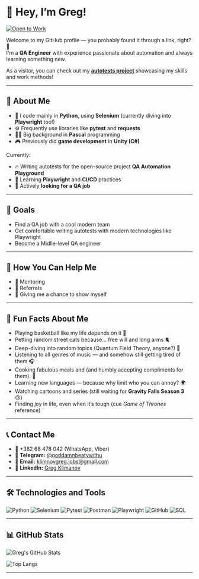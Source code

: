 # 👋 Hey, I’m Greg!

[![Open to Work](https://img.shields.io/badge/Open-to%20Work-green?style=for-the-badge)](https://www.linkedin.com/in/greg-klimanov-3262a1349/)

Welcome to my GitHub profile — you probably found it through a link, right? 👀  
I'm a **QA Engineer** with experience passionate about automation and always learning something new.

As a visitor, you can check out my [**autotests project**](https://github.com/NicePotatoSalad/qa_playground_automation) showcasing my skills and work methods!

---

## 🧠 About Me

- 🐍 I code mainly in **Python**, using **Selenium** (currently diving into **Playwright** too!)
- ⚙️ Frequently use libraries like **pytest** and **requests**
- 👨‍💻 Big background in **Pascal** programming
- 🎮 Previously did **game development** in **Unity (C#)**

Currently:
- 🔥 Writing autotests for the open-source project **QA Automation Playground**
- 🚀 Learning **Playwright** and **CI/CD** practices
- 🎯 Actively **looking for a QA job**

---

## 🎯 Goals

- Find a QA job with a cool modern team
- Get comfortable writing autotests with modern technologies like Playwright
- Become a Midlle-level QA engineer

---

## 🤝 How You Can Help Me

- 🤝 Mentoring
- 🔗 Referrals
- 🎯 Giving me a chance to show myself

---

## 🏀 Fun Facts About Me

- Playing basketball like my life depends on it 🏀
- Petting random street cats because... free will and long arms 🐈
- Deep-diving into random topics (Quantum Field Theory, anyone?) 🌌
- Listening to all genres of music — and somehow still getting tired of them 🎧
- Cooking fabulous meals and (and humbly accepting compliments for them). 🍝
- Learning new languages — because why limit who you can annoy? 🌍
- Watching cartoons and series (still waiting for **Gravity Falls Season 3** 😢)
- Finding joy in life, even when it’s tough (cue *Game of Thrones* reference)

---

## 📞 Contact Me

- 📱 +382 68 478 042 (WhatsApp, Viber)
- 💬 **Telegram:** [@goddamnbeatywithu](https://t.me/goddamnbeatywithu)
- 📧 **Email:** klimnovgreg.jobs@gmail.com
- 💼 **LinkedIn:** [Greg Klimanov](https://www.linkedin.com/in/greg-klimanov-3262a1349/)

---

## 🛠️ Technologies and Tools

![Python](https://img.shields.io/badge/Python-3776AB?style=for-the-badge&logo=python&logoColor=white)
![Selenium](https://img.shields.io/badge/Selenium-43B02A?style=for-the-badge&logo=selenium&logoColor=white)
![Pytest](https://img.shields.io/badge/Pytest-0A0A0A?style=for-the-badge&logo=pytest&logoColor=white)
![Postman](https://img.shields.io/badge/Postman-FF6C37?style=for-the-badge&logo=postman&logoColor=white)
![Playwright](https://img.shields.io/badge/Playwright-2FAD46?style=for-the-badge&logo=playwright&logoColor=white)
![GitHub](https://img.shields.io/badge/GitHub-181717?style=for-the-badge&logo=github&logoColor=white)
![SQL](https://img.shields.io/badge/SQL-4479A1?style=for-the-badge&logo=postgresql&logoColor=white)

---

## 📊 GitHub Stats

![Greg's GitHub Stats](https://github-readme-stats.vercel.app/api?username=NicePotatoSalad&show_icons=true&theme=tokyonight)

![Top Langs](https://github-readme-stats.vercel.app/api/top-langs/?username=NicePotatoSalad&layout=compact&theme=tokyonight)

---

